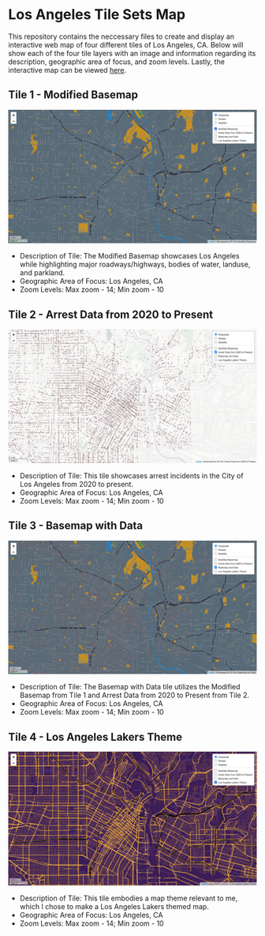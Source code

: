 # Los Angeles Tile Sets Map

This repository contains the neccessary files to create and display an interactive web map of four different tiles of Los Angeles, CA. Below will show each of the four tile layers with an image and information regarding its description, geographic area of focus, and zoom levels. Lastly, the interactive map can be viewed [here](https://zzhiye.github.io/los-angeles/index.html).

## Tile 1 - Modified Basemap

![Tile 1](img/tile1_basemap.png)

* Description of Tile: The Modified Basemap showcases Los Angeles while highlighting major roadways/highways, bodies of water, landuse, and parkland.
* Geographic Area of Focus: Los Angeles, CA
* Zoom Levels: Max zoom - 14; Min zoom - 10

## Tile 2 - Arrest Data from 2020 to Present

![Tile 2](img/tile2_data.png)

* Description of Tile: This tile showcases arrest incidents in the City of Los Angeles from 2020 to present.
* Geographic Area of Focus: Los Angeles, CA
* Zoom Levels: Max zoom - 14; Min zoom - 10

## Tile 3 - Basemap with Data

![Tile 3](img/tile3_basemap_data.png)

* Description of Tile: The Basemap with Data tile utilizes the Modified Basemap from Tile 1 and Arrest Data from 2020 to Present from Tile 2.
* Geographic Area of Focus: Los Angeles, CA
* Zoom Levels: Max zoom - 14; Min zoom - 10

## Tile 4 - Los Angeles Lakers Theme

![Tile 4](img/tile4_theme.png)
* Description of Tile: This tile embodies a map theme relevant to me, which I chose to make a Los Angeles Lakers themed map.
* Geographic Area of Focus: Los Angeles, CA
* Zoom Levels: Max zoom - 14; Min zoom - 10
